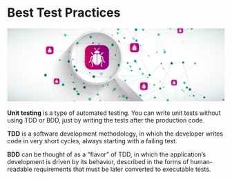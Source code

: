 # Best Test Practices
![](https://github.com/etestova-git/test-practices/blob/main/Screenshot%202025-06-27%20at%2021.33.18.png)

**Unit testing** is a type of automated testing. You can write unit tests without
using TDD or BDD, just by writing the tests after the production code.

**TDD** is a software development methodology, in which the developer writes
code in very short cycles, always starting with a failing test.

**BDD** can be thought of as a “flavor” of TDD, in which the application’s development is driven by its behavior, described in the forms of human-readable
requirements that must be later converted to executable tests.
